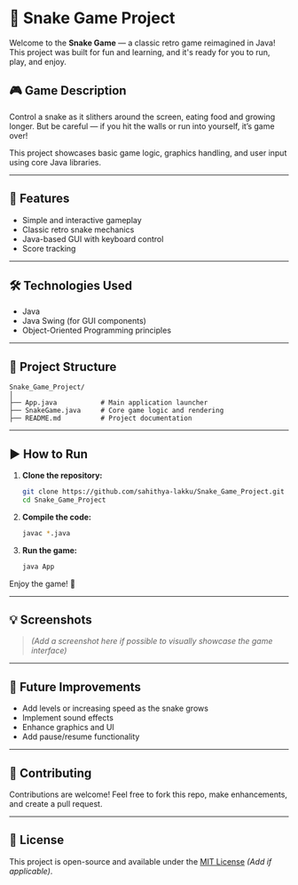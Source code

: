 # 🐍 Snake Game Project

Welcome to the **Snake Game** — a classic retro game reimagined in Java! This project was built for fun and learning, and it's ready for you to run, play, and enjoy.

## 🎮 Game Description

Control a snake as it slithers around the screen, eating food and growing longer. But be careful — if you hit the walls or run into yourself, it’s game over!

This project showcases basic game logic, graphics handling, and user input using core Java libraries.

---

## 🚀 Features

* Simple and interactive gameplay
* Classic retro snake mechanics
* Java-based GUI with keyboard control
* Score tracking

---

## 🛠️ Technologies Used

* Java
* Java Swing (for GUI components)
* Object-Oriented Programming principles

---

## 📁 Project Structure

```
Snake_Game_Project/
│
├── App.java           # Main application launcher
├── SnakeGame.java     # Core game logic and rendering
├── README.md          # Project documentation
```

---

## ▶️ How to Run

1. **Clone the repository:**

   ```bash
   git clone https://github.com/sahithya-lakku/Snake_Game_Project.git
   cd Snake_Game_Project
   ```

2. **Compile the code:**

   ```bash
   javac *.java
   ```

3. **Run the game:**

   ```bash
   java App
   ```

Enjoy the game! 🎉

---

## 💡 Screenshots

> *(Add a screenshot here if possible to visually showcase the game interface)*

---

## 📌 Future Improvements

* Add levels or increasing speed as the snake grows
* Implement sound effects
* Enhance graphics and UI
* Add pause/resume functionality

---

## 🤝 Contributing

Contributions are welcome! Feel free to fork this repo, make enhancements, and create a pull request.

---

## 📄 License

This project is open-source and available under the [MIT License](LICENSE) *(Add if applicable)*.

